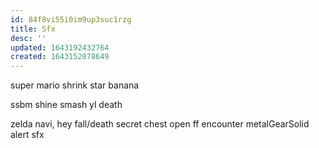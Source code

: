 ```yaml
---
id: 84f8vi55i0im9up3suc1rzg
title: Sfx
desc: ''
updated: 1643192432764
created: 1643152078649
---
```


super mario
  shrink
  star
  banana

ssbm
  shine
  smash
  yl death

zelda
  navi, hey
  fall/death
  secret
  chest open
ff
  encounter
metalGearSolid
  alert sfx
